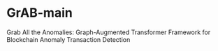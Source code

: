 # GrAB-main
Grab All the Anomalies: Graph-Augmented Transformer Framework for Blockchain Anomaly Transaction Detection
